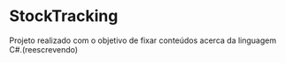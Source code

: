 # StockTracking
Projeto realizado com o objetivo de fixar conteúdos acerca da linguagem C#.(reescrevendo)

